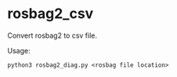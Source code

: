 # rosbag2_csv
Convert rosbag2 to csv file.

Usage:
```console
python3 rosbag2_diag.py <rosbag file location>
```
